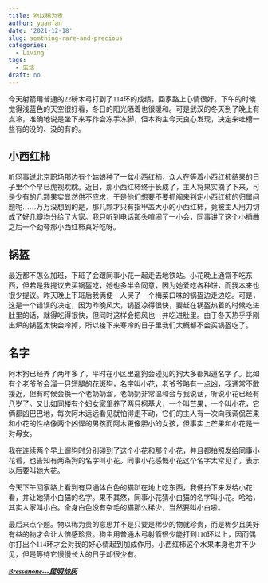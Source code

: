 ```yaml
---
title: 物以稀为贵
author: yuanfan
date: '2021-12-18'
slug: somthing-rare-and-precious
categories:
  - Living
tags:
  - 生活
draft: no
---
```


<font face="微软雅黑">

<!--more-->

今天射箭用普通的22磅木弓打到了114环的成绩，回家路上心情很好。下午的时候觉得浅蓝色的天空很好看，冬日的阳光晒着也很暖和。可是武汉的冬天到了晚上有点冷，准确地说是坐下来写作会冻手冻脚，但本狗主今天良心发现，决定来吐槽一些有的没的、没的有的。

## 小西红柿

听同事说北京职场那边有个姑娘种了一盆小西红柿，众人在等着小西红柿结果的日子里个个早已虎视眈眈。近日，那小西红柿终于长成了，主人将果实摘了下来，可是少有的几颗果实显然供不应求，于是他们想要不要抓阄来判定小西红柿的归属问题呢……万万没想到的是，那几颗才只有指甲盖大小的小西红柿，竟被主人用刀切成了好几瓣均分给了大家。我只听到电话那头喧闹了一小会，同事讲了这个小插曲之后一个劲夸那小西红柿真好吃呀。

## 锅盔

最近都不怎么加班，下班了会跟同事小花一起走去地铁站。小花晚上通常不吃东西，但若是我提议去买锅盔吃，她也多半会同意，因为她爱吃各种饼，而我本来也很少提议。昨天晚上下班后我俩便一人买了一个梅菜口味的锅盔边走边吃。可是，这是一个错误的决定，因为昨晚风大，锅盔凉得很快，要赶在锅盔热着的时候吃进肚里的话，就得吃得很快，但同时这样会把风也一并吃进肚里。由于冬天热乎乎刚出炉的锅盔太快会冷掉，所以接下来寒冷的日子里我们大概都不会买锅盔吃了。

## 名字

阿木狗已经养了两年多了，平时在小区里遛狗会碰见的狗大多都知道名字了。比如有个老爷爷会溜一只短腿的花斑狗，名字叫小花，老爷爷略有一点凶，我通常不敢接近，但有时候会换一个老奶奶溜，老奶奶非常温和会与我说话，听说小花已经有八岁了。又比如同楼有个妇女家里养了两只柯基犬，一个叫芒果，一个叫小花，它俩都凶巴巴地，每次阿木远远看见就怕得走不动，它们的主人有一次向我调侃芒果和小花的性格像两个凶悍的男孩而阿木更像胆小的女孩，但事实上芒果和小花是一对母女。

我在连续两个早上遛狗时分别碰到了这个小花和那个小花，并且都拍照发给同事小花看，也告知有两条狗的名字叫小花。同事小花感慨小花这个名字太常见了，表示以后要叫她大花。

今天下午回家路上看到有只通体白色的猫趴在地上吃东西，我便拍下来发给小花看，并让她猜小白猫的名字。果不其然，同事小花猜小白猫的名字叫小花。哈哈，其实人家叫小白。全身白色没有杂毛的猫那么稀少，当然要叫小白啦。

最后来点个题。物以稀为贵的意思并不是只要是稀少的物就珍贵，而是稀少且美好有益的物才会让人倍感珍贵。狗主用普通木弓射箭很少能打到110环以上，因而偶尔打出个114环才会对我的好心情起到加成作用。小西红柿这个水果本身也并不少见，但是等待它慢慢长大的日子却很少有。

***[Bressanone---昆明劫灰](https://node.kg.qq.com/play?s=QltpRPQ2i4IBpQQR&shareuid=6a9d9a83242f318f34&topsource=&chain_share_id=MvgeLLRVAlcHaliBibxf3ObSC6rS-HO2bq1ZJahwbPA&pageId=details_of_creations)***
